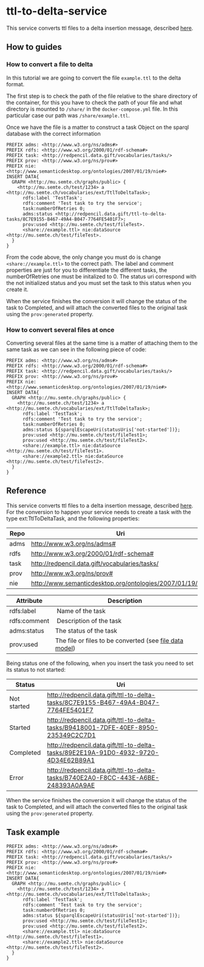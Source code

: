 # ttl-to-delta-service

This service converts ttl files to a delta insertion message, described [here](https://github.com/mu-semtech/delta-notifier).

## How to guides
### How to convert a file to delta

In this tutorial we are going to convert the file `example.ttl` to the delta format.

The first step is to check the path of the file relative to the share directory of the container, for this you have to check the path of your file and what directory is mounted to `/share/` in the `docker-compose.yml` file. In this particular case our path was `/share/example.ttl`.

Once we have the file is a matter to construct a task Object on the sparql database with the correct information

```
PREFIX adms: <http://www.w3.org/ns/adms#>
PREFIX rdfs: <http://www.w3.org/2000/01/rdf-schema#>
PREFIX task: <http://redpencil.data.gift/vocabularies/tasks/>
PREFIX prov: <http://www.w3.org/ns/prov#>
PREFIX nie: <http://www.semanticdesktop.org/ontologies/2007/01/19/nie#>
INSERT DATA{
  GRAPH <http://mu.semte.ch/graphs/public> {
    <http://mu.semte.ch/test/1234> a <http://mu.semte.ch/vocabularies/ext/TtlToDeltaTask>;
      rdfs:label 'TestTask';
      rdfs:comment 'Test task to try the service';
      task:numberOfRetries 0;
      adms:status <http://redpencil.data.gift/ttl-to-delta-tasks/8C7E9155-B467-49A4-B047-7764FE5401F7>;
      prov:used <http://mu.semte.ch/test/fileTest>.
      <share://example.ttl> nie:dataSource <http://mu.semte.ch/test/fileTest>.
  }
}
```

From the code above, the only change you must do is change `<share://example.ttl>` to the correct path.
The label and comment properties are just for you to differentiate the different tasks, the numberOfRetries one must be initalized to 0. The status uri correspond with the not initialized status and you must set the task to this status when you create it.

When the service finishes the conversion it will change the status of the task to Completed, and will attach the converted files to the original task using the `prov:generated` property.

### How to convert several files at once

Converting several files at the same time is a matter of attaching them to the same task as we can see in the following piece of code:

```
PREFIX adms: <http://www.w3.org/ns/adms#>
PREFIX rdfs: <http://www.w3.org/2000/01/rdf-schema#>
PREFIX task: <http://redpencil.data.gift/vocabularies/tasks/>
PREFIX prov: <http://www.w3.org/ns/prov#>
PREFIX nie: <http://www.semanticdesktop.org/ontologies/2007/01/19/nie#>
INSERT DATA{
  GRAPH <http://mu.semte.ch/graphs/public> {
    <http://mu.semte.ch/test/1234> a <http://mu.semte.ch/vocabularies/ext/TtlToDeltaTask>;
      rdfs:label 'TestTask';
      rdfs:comment 'Test task to try the service';
      task:numberOfRetries 0;
      adms:status ${sparqlEscapeUri(statusUris['not-started'])};
      prov:used <http://mu.semte.ch/test/fileTest1>;
      prov:used <http://mu.semte.ch/test/fileTest2>.
      <share://example.ttl> nie:dataSource <http://mu.semte.ch/test/fileTest1>.
      <share://example2.ttl> nie:dataSource <http://mu.semte.ch/test/fileTest2>.
  }
}
```


## Reference

This service converts ttl files to a delta insertion message, described [here](https://github.com/mu-semtech/delta-notifier).
For the conversion to happen your service needs to create a task with the type ext:TtlToDeltaTask, and the following properties:

| Repo | Uri |
|---|---|
| adms | <http://www.w3.org/ns/adms#> |
| rdfs | <http://www.w3.org/2000/01/rdf-schema#> |
| task | <http://redpencil.data.gift/vocabularies/tasks/> |
| prov | <http://www.w3.org/ns/prov#> |
| nie | <http://www.semanticdesktop.org/ontologies/2007/01/19/nie#> |

| Attribute | Description |
|---|---|
| rdfs:label | Name of the task |
| rdfs:comment | Description of the task | 
| adms:status | The status of the task |
| prov:used | The file or files to be converted (see [file data model](https://github.com/mu-semtech/file-service))|

Being status one of the following, when you insert the task you need to set its status to not started:

| Status | Uri |
|---|---|
| Not started | http://redpencil.data.gift/ttl-to-delta-tasks/8C7E9155-B467-49A4-B047-7764FE5401F7 |
| Started | http://redpencil.data.gift/ttl-to-delta-tasks/B9418001-7DFE-40EF-8950-235349C2C7D1 |
| Completed | http://redpencil.data.gift/ttl-to-delta-tasks/89E2E19A-91D0-4932-9720-4D34E62B89A1 |
| Error | http://redpencil.data.gift/ttl-to-delta-tasks/B740E2A0-F8CC-443E-A6BE-248393A0A9AE |


When the service finishes the conversion it will change the status of the task to Completed, and will attach the converted files to the original task using the `prov:generated` property.


## Task example

```
PREFIX adms: <http://www.w3.org/ns/adms#>
PREFIX rdfs: <http://www.w3.org/2000/01/rdf-schema#>
PREFIX task: <http://redpencil.data.gift/vocabularies/tasks/>
PREFIX prov: <http://www.w3.org/ns/prov#>
PREFIX nie: <http://www.semanticdesktop.org/ontologies/2007/01/19/nie#>
INSERT DATA{
  GRAPH <http://mu.semte.ch/graphs/public> {
    <http://mu.semte.ch/test/1234> a <http://mu.semte.ch/vocabularies/ext/TtlToDeltaTask>;
      rdfs:label 'TestTask';
      rdfs:comment 'Test task to try the service';
      task:numberOfRetries 0;
      adms:status ${sparqlEscapeUri(statusUris['not-started'])};
      prov:used <http://mu.semte.ch/test/fileTest1>;
      prov:used <http://mu.semte.ch/test/fileTest2>.
      <share://example.ttl> nie:dataSource <http://mu.semte.ch/test/fileTest1>.
      <share://example2.ttl> nie:dataSource <http://mu.semte.ch/test/fileTest2>.
  }
}
```

